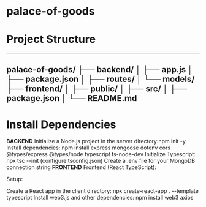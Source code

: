 # palace-of-goods #

# Project Structure #
---
palace-of-goods/
├── backend/
│   ├── app.js
│   ├── package.json
│   ├── routes/
│   └── models/
├── frontend/
│   ├── public/
│   ├── src/
│   ├── package.json
│   └── README.md
---
# Install Dependencies #
**BACKEND**
Initialize a Node.js project in the server directory:npm init -y
Install dependencies: npm install express mongoose dotenv cors @types/express @types/node typescript ts-node-dev
Initialize Typescript: npx tsc --init (configure tsconfig.json)
Create a .env file for your MongoDB connection string
**FRONTEND**
Frontend (React TypeScript):

Setup:

Create a React app in the client directory: npx create-react-app . --template typescript
Install web3.js and other dependencies: npm install web3 axios

